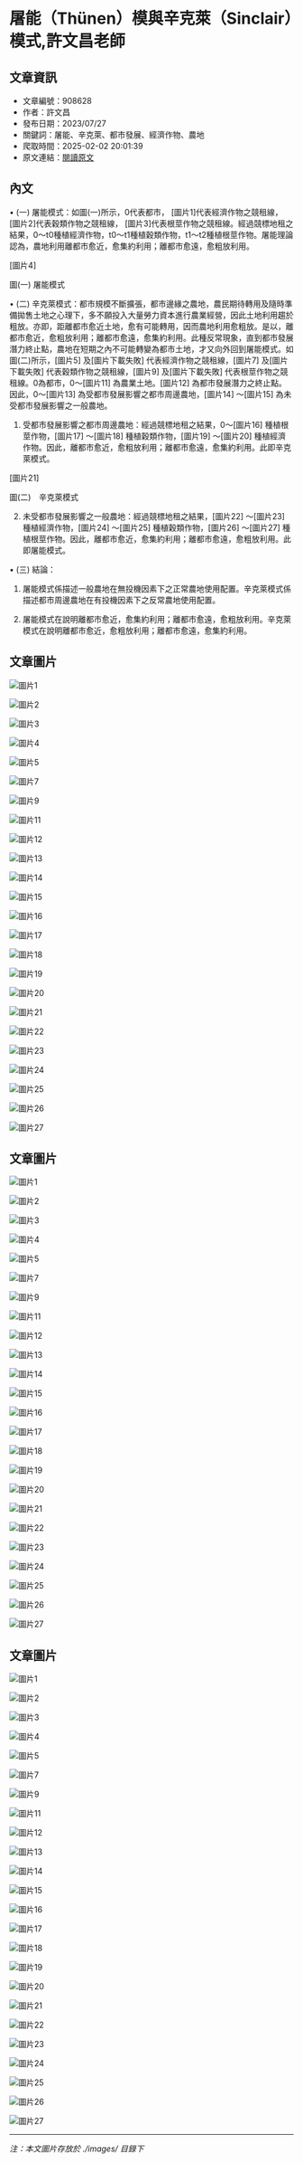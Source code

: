 # 屠能（Thünen）模與辛克萊（Sinclair）模式,許文昌老師

## 文章資訊
- 文章編號：908628
- 作者：許文昌
- 發布日期：2023/07/27
- 關鍵詞：屠能、辛克萊、都市發展、經濟作物、農地
- 爬取時間：2025-02-02 20:01:39
- 原文連結：[閱讀原文](https://real-estate.get.com.tw/Columns/detail.aspx?no=908628)

## 內文
• (一) 屠能模式：如圖(一)所示，0代表都市， [圖片1]代表經濟作物之競租線， [圖片2]代表穀類作物之競租線， [圖片3]代表根莖作物之競租線。經過競標地租之結果，0～t0種植經濟作物，t0～t1種植穀類作物，t1～t2種植根莖作物。屠能理論認為，農地利用離都市愈近，愈集約利用；離都市愈遠，愈粗放利用。

[圖片4]

圖(一) 屠能模式

• (二) 辛克萊模式：都市規模不斷擴張，都市邊緣之農地，農民期待轉用及隨時準備拋售土地之心理下，多不願投入大量勞力資本進行農業經營，因此土地利用趨於粗放。亦即，距離都市愈近土地，愈有可能轉用，因而農地利用愈粗放。是以，離都市愈近，愈粗放利用；離都市愈遠，愈集約利用。此種反常現象，直到都市發展潛力終止點，農地在短期之內不可能轉變為都市土地，才又向外回到屠能模式。如圖(二)所示，[圖片5] 及[圖片下載失敗] 代表經濟作物之競租線，[圖片7] 及[圖片下載失敗] 代表穀類作物之競租線，[圖片9] 及[圖片下載失敗] 代表根莖作物之競租線。0為都市，0～[圖片11] 為農業土地。[圖片12] 為都市發展潛力之終止點。因此，0～[圖片13] 為受都市發展影響之都市周邊農地，[圖片14] ～[圖片15] 為未受都市發展影響之一般農地。

1. 受都市發展影響之都市周邊農地：經過競標地租之結果，0～[圖片16] 種植根莖作物，[圖片17] ～[圖片18] 種植穀類作物，[圖片19] ～[圖片20] 種植經濟作物。因此，離都市愈近，愈粗放利用；離都市愈遠，愈集約利用。此即辛克萊模式。

[圖片21]

圖(二)　辛克萊模式

2. 未受都市發展影響之一般農地：經過競標地租之結果，[圖片22] ～[圖片23] 種植經濟作物，[圖片24] ～[圖片25] 種植穀類作物，[圖片26] ～[圖片27] 種植根莖作物。因此，離都市愈近，愈集約利用；離都市愈遠，愈粗放利用。此即屠能模式。

• (三) 結論：

1. 屠能模式係描述一般農地在無投機因素下之正常農地使用配置。辛克萊模式係描述都市周邊農地在有投機因素下之反常農地使用配置。

2. 屠能模式在說明離都市愈近，愈集約利用；離都市愈遠，愈粗放利用。辛克萊模式在說明離都市愈近，愈粗放利用；離都市愈遠，愈集約利用。

## 文章圖片

![圖片1](./images/908628_ff3537b3.jpg)

![圖片2](./images/908628_1e3ff571.jpg)

![圖片3](./images/908628_91744d58.jpg)

![圖片4](./images/908628_b8f01a17.jpg)

![圖片5](./images/908628_ff3537b3.jpg)

![圖片7](./images/908628_1e3ff571.jpg)

![圖片9](./images/908628_91744d58.jpg)

![圖片11](./images/908628_e09fad38.jpg)

![圖片12](./images/908628_2366a809.jpg)

![圖片13](./images/908628_2366a809.jpg)

![圖片14](./images/908628_2366a809.jpg)

![圖片15](./images/908628_e09fad38.jpg)

![圖片16](./images/908628_d94f9d0c.jpg)

![圖片17](./images/908628_d94f9d0c.jpg)

![圖片18](./images/908628_92b8310e.jpg)

![圖片19](./images/908628_92b8310e.jpg)

![圖片20](./images/908628_2366a809.jpg)

![圖片21](./images/908628_4b2d10af.jpg)

![圖片22](./images/908628_2366a809.jpg)

![圖片23](./images/908628_ea106d29.jpg)

![圖片24](./images/908628_ea106d29.jpg)

![圖片25](./images/908628_9a3f0754.jpg)

![圖片26](./images/908628_9a3f0754.jpg)

![圖片27](./images/908628_e09fad38.jpg)

## 文章圖片

![圖片1](./images/908628_ff3537b3.jpg)

![圖片2](./images/908628_1e3ff571.jpg)

![圖片3](./images/908628_91744d58.jpg)

![圖片4](./images/908628_b8f01a17.jpg)

![圖片5](./images/908628_ff3537b3.jpg)

![圖片7](./images/908628_1e3ff571.jpg)

![圖片9](./images/908628_91744d58.jpg)

![圖片11](./images/908628_e09fad38.jpg)

![圖片12](./images/908628_2366a809.jpg)

![圖片13](./images/908628_2366a809.jpg)

![圖片14](./images/908628_2366a809.jpg)

![圖片15](./images/908628_e09fad38.jpg)

![圖片16](./images/908628_d94f9d0c.jpg)

![圖片17](./images/908628_d94f9d0c.jpg)

![圖片18](./images/908628_92b8310e.jpg)

![圖片19](./images/908628_92b8310e.jpg)

![圖片20](./images/908628_2366a809.jpg)

![圖片21](./images/908628_4b2d10af.jpg)

![圖片22](./images/908628_2366a809.jpg)

![圖片23](./images/908628_ea106d29.jpg)

![圖片24](./images/908628_ea106d29.jpg)

![圖片25](./images/908628_9a3f0754.jpg)

![圖片26](./images/908628_9a3f0754.jpg)

![圖片27](./images/908628_e09fad38.jpg)

## 文章圖片

![圖片1](./images/908628_ff3537b3.jpg)

![圖片2](./images/908628_1e3ff571.jpg)

![圖片3](./images/908628_91744d58.jpg)

![圖片4](./images/908628_b8f01a17.jpg)

![圖片5](./images/908628_ff3537b3.jpg)

![圖片7](./images/908628_1e3ff571.jpg)

![圖片9](./images/908628_91744d58.jpg)

![圖片11](./images/908628_e09fad38.jpg)

![圖片12](./images/908628_2366a809.jpg)

![圖片13](./images/908628_2366a809.jpg)

![圖片14](./images/908628_2366a809.jpg)

![圖片15](./images/908628_e09fad38.jpg)

![圖片16](./images/908628_d94f9d0c.jpg)

![圖片17](./images/908628_d94f9d0c.jpg)

![圖片18](./images/908628_92b8310e.jpg)

![圖片19](./images/908628_92b8310e.jpg)

![圖片20](./images/908628_2366a809.jpg)

![圖片21](./images/908628_4b2d10af.jpg)

![圖片22](./images/908628_2366a809.jpg)

![圖片23](./images/908628_ea106d29.jpg)

![圖片24](./images/908628_ea106d29.jpg)

![圖片25](./images/908628_9a3f0754.jpg)

![圖片26](./images/908628_9a3f0754.jpg)

![圖片27](./images/908628_e09fad38.jpg)


---
*注：本文圖片存放於 ./images/ 目錄下*
